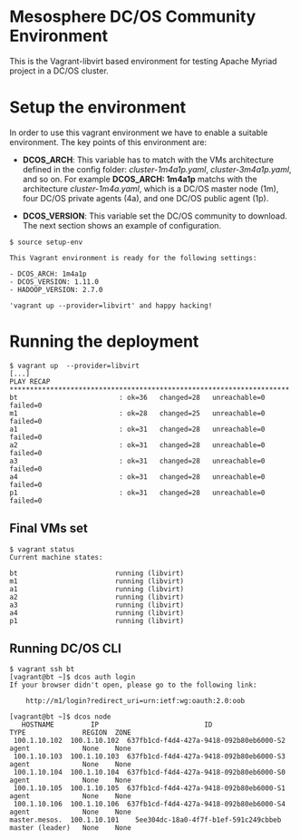 # Mesosphere DC/OS Community Environment

This is the Vagrant-libvirt based environment for testing Apache Myriad
project in a DC/OS cluster.

# Setup the environment

In order to use this vagrant environment we have to enable a suitable
environment. The key points of this environment are:

- **DCOS_ARCH**: This variable has to match with the VMs architecture defined in
  the config folder: *cluster-1m4a1p.yaml*, *cluster-3m4a1p.yaml*, and so on. For
  example **DCOS_ARCH: 1m4a1p** matchs with the architecture *cluster-1m4a.yaml*, which
  is a DC/OS master node (1m), four DC/OS private agents (4a), and one DC/OS
  public agent (1p).

- **DCOS_VERSION**: This variable set the DC/OS community to download. The next
  section shows an example of configuration.

```
$ source setup-env 

This Vagrant environment is ready for the following settings:                         

- DCOS_ARCH: 1m4a1p                        
- DCOS_VERSION: 1.11.0                     
- HADOOP_VERSION: 2.7.0                    

'vagrant up --provider=libvirt' and happy hacking! 
``` 

# Running the deployment

```
$ vagrant up  --provider=libvirt
[...]
PLAY RECAP
*********************************************************************
bt                         : ok=36   changed=28   unreachable=0    failed=0   
m1                         : ok=28   changed=25   unreachable=0    failed=0   
a1                         : ok=31   changed=28   unreachable=0    failed=0   
a2                         : ok=31   changed=28   unreachable=0    failed=0   
a3                         : ok=31   changed=28   unreachable=0    failed=0   
a4                         : ok=31   changed=28   unreachable=0    failed=0   
p1                         : ok=31   changed=28   unreachable=0    failed=0   
```

## Final VMs set

```
$ vagrant status   
Current machine states:

bt                        running (libvirt)
m1                        running (libvirt)
a1                        running (libvirt)
a2                        running (libvirt)
a3                        running (libvirt)
a4                        running (libvirt)
p1                        running (libvirt)
```

## Running DC/OS CLI

```
$ vagrant ssh bt
[vagrant@bt ~]$ dcos auth login
If your browser didn't open, please go to the following link:

    http://m1/login?redirect_uri=urn:ietf:wg:oauth:2.0:oob

[vagrant@bt ~]$ dcos node
   HOSTNAME         IP                          ID                    TYPE              REGION  ZONE  
 100.1.10.102  100.1.10.102  637fb1cd-f4d4-427a-9418-092b80eb6000-S2  agent             None    None  
 100.1.10.103  100.1.10.103  637fb1cd-f4d4-427a-9418-092b80eb6000-S3  agent             None    None  
 100.1.10.104  100.1.10.104  637fb1cd-f4d4-427a-9418-092b80eb6000-S0  agent             None    None  
 100.1.10.105  100.1.10.105  637fb1cd-f4d4-427a-9418-092b80eb6000-S1  agent             None    None  
 100.1.10.106  100.1.10.106  637fb1cd-f4d4-427a-9418-092b80eb6000-S4  agent             None    None  
master.mesos.  100.1.10.101    5ee304dc-18a0-4f7f-b1ef-591c249cbbeb   master (leader)   None    None 
```

